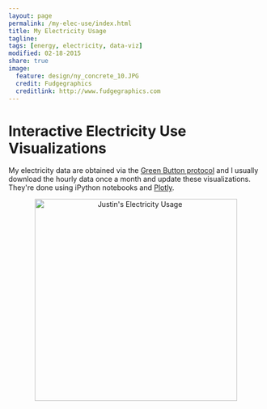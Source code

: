 ```yaml
---
layout: page
permalink: /my-elec-use/index.html
title: My Electricity Usage
tagline: 
tags: [energy, electricity, data-viz]
modified: 02-18-2015
share: true
image:
  feature: design/ny_concrete_10.JPG
  credit: Fudgegraphics
  creditlink: http://www.fudgegraphics.com
---
```


# Interactive Electricity Use Visualizations

My electricity data are obtained via the <a href='http://energy.gov/data/green-button'>Green Button protocol</a> and I usually download the hourly data once a month and update these visualizations.  They're done using iPython notebooks and <a href='https://plot.ly/'>Plotly</a>.

<div>
    <a href="https://plot.ly/~jtelszasz/32/" target="_blank" title="Justin&#39;s Electricity Usage" style="display: block; text-align: center;"><img src="https://plot.ly/~jtelszasz/32.png" alt="Justin&#39;s Electricity Usage" style="max-width: 100%;width: 400px;"  width="400" onerror="this.onerror=null;this.src='https://plot.ly/404.png';" /></a>
    <script data-plotly="jtelszasz:32" src="https://plot.ly/embed.js" async></script>
</div>

